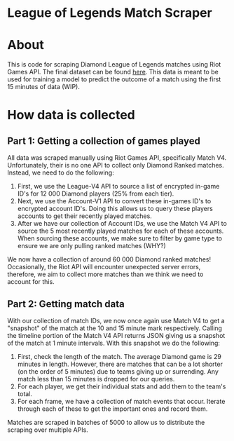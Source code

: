 # League of Legends Match Scraper

# About
This is code for scraping Diamond League of Legends matches using Riot Games API. The final dataset can be found [here](https://www.kaggle.com/benfattori/league-of-legends-diamond-games-first-15-minutes). This data is meant to be used for training a model to predict the outcome of a match using the first 15 minutes of data (WIP).

# How data is collected
## Part 1: Getting a collection of games played
All data was scraped manually using Riot Games API, specifically Match V4. Unfortunately, their is no one API to collect only Diamond Ranked matches. Instead, we need to do the following:

1. First, we use the League-V4 API to source a list of encrypted in-game ID's for 12 000 Diamond players (25% from each tier).
2. Next, we use the Account-V1 API to convert these in-games ID's to encrypted account ID's. Doing this allows us to query these players accounts to get their recently played matches.
3. After we have our collection of Account IDs, we use the Match V4 API to source the 5 most recently played matches for each of these accounts. When sourcing these accounts, we make sure to filter by game type to ensure we are only pulling ranked matches (WHY?)

We now have a collection of around 60 000 Diamond ranked matches! Occasionally, the Riot API will encounter unexpected server errors, therefore, we aim to collect more matches than we think we need to account for this. 

## Part 2: Getting match data
With our collection of match IDs, we now once again use Match V4 to get a "snapshot" of the match at the 10 and 15 minute mark respectively. Calling the timeline portion of the Match V4 API returns JSON giving us a snapshot of the match at 1 minute intervals. With this snapshot we do the following:
1. First, check the length of the match. The average Diamond game is 29 minutes in length. However, there are matches that can be a lot shorter (on the order of 5 minutes) due to teams giving up or surrending. Any match less than 15 minutes is dropped for our queries. 
2. For each player, we get their individual stats and add them to the team's total.
3. For each frame, we have a collection of match events that occur. Iterate through each of these to get the important ones and record them.

Matches are scraped in batches of 5000 to allow us to distribute the scraping over multiple APIs.
